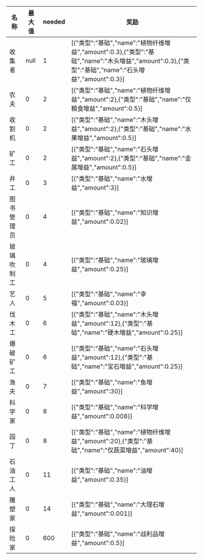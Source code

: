 | 名称  | 最大值 | needed | 奖励  |
| --- | --- | ------ | --- |
| 收集者 | null | 1 | [{"类型":"基础","name":"植物纤维增益","amount":0.3},{"类型":"基础","name":"木头增益","amount":0.3},{"类型":"基础","name":"石头增益","amount":0.3}] |
| 农夫 | 0 | 2 | [{"类型":"基础","name":"植物纤维增益","amount":2},{"类型":"基础","name":"仅粮食增益","amount":0.5}] |
| 收割机 | 0 | 2 | [{"类型":"基础","name":"木头增益","amount":2},{"类型":"基础","name":"水果增益","amount":0.5}] |
| 矿工 | 0 | 2 | [{"类型":"基础","name":"石头增益","amount":2},{"类型":"基础","name":"金属增益","amount":0.5}] |
| 井工 | 0 | 3 | [{"类型":"基础","name":"水增益","amount":3}] |
| 图书管理员 | 0 | 4 | [{"类型":"基础","name":"知识增益","amount":0.02}] |
| 玻璃吹制工 | 0 | 4 | [{"类型":"基础","name":"玻璃增益","amount":0.25}] |
| 艺人 | 0 | 5 | [{"类型":"基础","name":"幸福","amount":0.03}] |
| 伐木工 | 0 | 6 | [{"类型":"基础","name":"木头增益","amount":12},{"类型":"基础","name":"硬木增益","amount":0.25}] |
| 爆破矿工 | 0 | 6 | [{"类型":"基础","name":"石头增益","amount":12},{"类型":"基础","name":"宝石增益","amount":0.25}] |
| 渔夫 | 0 | 7 | [{"类型":"基础","name":"鱼增益","amount":30}] |
| 科学家 | 0 | 8 | [{"类型":"基础","name":"科学增益","amount":0.008}] |
| 园丁 | 0 | 8 | [{"类型":"基础","name":"植物纤维增益","amount":20},{"类型":"基础","name":"仅蔬菜增益","amount":40}] |
| 石油工人 | 0 | 11 | [{"类型":"基础","name":"油增益","amount":0.35}] |
| 雕塑家 | 0 | 14 | [{"类型":"基础","name":"大理石增益","amount":0.001}] |
| 探险家 | 0 | 600 | [{"类型":"基础","name":"战利品增益","amount":0.5}] |
